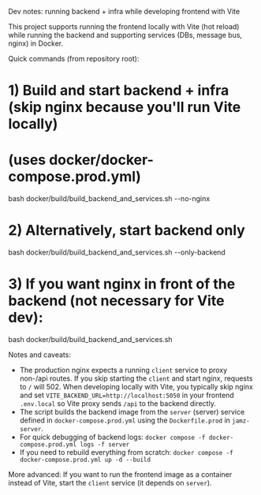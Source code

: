 Dev notes: running backend + infra while developing frontend with Vite

This project supports running the frontend locally with Vite (hot reload) while running the backend and supporting services (DBs, message bus, nginx) in Docker.

Quick commands (from repository root):

# 1) Build and start backend + infra (skip nginx because you'll run Vite locally)
# (uses docker/docker-compose.prod.yml)

bash docker/build/build_backend_and_services.sh --no-nginx

# 2) Alternatively, start backend only

bash docker/build/build_backend_and_services.sh --only-backend

# 3) If you want nginx in front of the backend (not necessary for Vite dev):

bash docker/build/build_backend_and_services.sh

Notes and caveats:
- The production nginx expects a running `client` service to proxy non-/api routes. If you skip starting the `client` and start nginx, requests to `/` will 502. When developing locally with Vite, you typically skip nginx and set `VITE_BACKEND_URL=http://localhost:5050` in your frontend `.env.local` so Vite proxy sends `/api` to the backend directly.
- The script builds the backend image from the `server` (server) service defined in `docker-compose.prod.yml` using the `Dockerfile.prod` in `jamz-server`.
- For quick debugging of backend logs: `docker compose -f docker-compose.prod.yml logs -f server`
- If you need to rebuild everything from scratch: `docker compose -f docker-compose.prod.yml up -d --build`

More advanced: If you want to run the frontend image as a container instead of Vite, start the `client` service (it depends on `server`).
